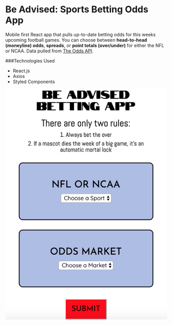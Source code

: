 # Be Advised: Sports Betting Odds App

Mobile first React app that pulls up-to-date betting odds for this weeks upcoming football games. You can choose between **head-to-head (moneyline) odds**, **spreads**, or **point totals (over/under)** for either the NFL or NCAA. Data pulled from [The Odds API](http://the-odds-api.com).

###Technologies Used
* React.js
* Axios
* Styled Components

![](src/assets/images/app-screenshot.png)